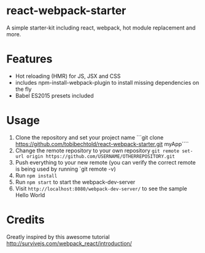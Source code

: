 # react-webpack-starter
A simple starter-kit including react, webpack, hot module replacement and more.

Features
========

- Hot reloading (HMR) for JS, JSX and CSS
- includes npm-install-webpack-plugin to install missing dependencies on the fly
- Babel ES2015 presets included

Usage
=====

1. Clone the repository and set your project name
```git clone https://github.com/tobibechtold/react-webpack-starter.git myApp````
2. Change the remote repository to your own repository
```git remote set-url origin https://github.com/USERNAME/OTHERREPOSITORY.git```
3. Push everything to your new remote (you can verify the correct remote is being used by running `git remote -v)
4. Run `npm install` 
5. Run `npm start` to start the webpack-dev-server
6. Visit `http://localhost:8080/webpack-dev-server/` to see the sample Hello World

Credits
=======
Greatly inspired by this awesome tutorial http://survivejs.com/webpack_react/introduction/

